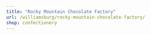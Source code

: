 ```yaml
---
title: "Rocky Mountain Chocolate Factory"
url: /williamsburg/rocky-mountain-chocolate-factory/
shop: confectionery
---
```

